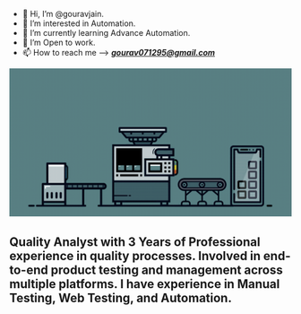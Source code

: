 - 👋 Hi, I’m @gouravjain.
- 👀 I’m interested in Automation.
- 🌱 I’m currently learning Advance Automation.
- 💞️ I’m Open to work.
- 📫 How to reach me --> _**gourav071295@gmail.com**_

<!---
gourav-007/gourav-007 is a ✨ special ✨ repository because its `README.md` (this file) appears on your GitHub profile.
You can click the Preview link to take a look at your changes.
--->

![Image description here](https://github.com/gourav-007/gourav-007/blob/f88357f75231cbd7b4e711ff65faf4730ef9c68e/automated.gif "Welcome to my GitHub")
## Quality Analyst with 3 Years of Professional experience in quality processes. Involved in end-to-end product testing and management across multiple platforms. I have experience in Manual Testing, Web Testing, and Automation.<br>
